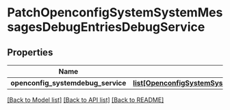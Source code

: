 # PatchOpenconfigSystemSystemMessagesDebugEntriesDebugService

## Properties
Name | Type | Description | Notes
------------ | ------------- | ------------- | -------------
**openconfig_systemdebug_service** | [**list[OpenconfigSystemSystemOpenconfigsystemsystemMessagesDebugentriesDebugservice]**](OpenconfigSystemSystemOpenconfigsystemsystemMessagesDebugentriesDebugservice.md) |  | [optional] 

[[Back to Model list]](../README.md#documentation-for-models) [[Back to API list]](../README.md#documentation-for-api-endpoints) [[Back to README]](../README.md)


